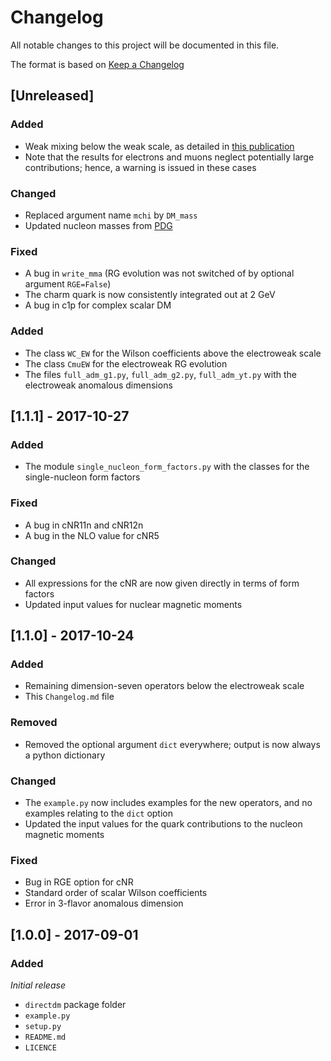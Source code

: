 # Changelog
All notable changes to this project will be documented in this file.

The format is based on [Keep a Changelog](http://keepachangelog.com/en/1.0.0/)

## [Unreleased]
### Added
- Weak mixing below the weak scale, as detailed in [this publication](https://arxiv.org/abs/1801.04240)
- Note that the results for electrons and muons neglect potentially large contributions; hence, a warning is issued in these cases

### Changed
- Replaced argument name `mchi` by `DM_mass`
- Updated nucleon masses from [PDG](http://pdg.lbl.gov/)

### Fixed
- A bug in `write_mma` (RG evolution was not switched of by optional argument `RGE=False`)
- The charm quark is now consistently integrated out at 2 GeV
- A bug in c1p for complex scalar DM

### Added
- The class `WC_EW` for the Wilson coefficients above the electroweak scale
- The class `CmuEW` for the electroweak RG evolution
- The files `full_adm_g1.py`, `full_adm_g2.py`,  `full_adm_yt.py` with the electroweak anomalous dimensions

## [1.1.1] - 2017-10-27
### Added
- The module `single_nucleon_form_factors.py` with the classes for the single-nucleon form factors

### Fixed
- A bug in cNR11n and cNR12n
- A bug in the NLO value for cNR5

### Changed
- All expressions for the cNR are now given directly in terms of form factors
- Updated input values for nuclear magnetic moments

## [1.1.0] - 2017-10-24
### Added
- Remaining dimension-seven operators below the electroweak scale
- This `Changelog.md` file

### Removed
- Removed the optional argument `dict` everywhere; output is now always a python dictionary

### Changed
- The `example.py` now includes examples for the new operators, and no examples relating to the `dict` option 
- Updated the input values for the quark contributions to the nucleon magnetic moments

### Fixed
- Bug in RGE option for cNR
- Standard order of scalar Wilson coefficients
- Error in 3-flavor anomalous dimension

## [1.0.0] - 2017-09-01
### Added
*Initial release*

- `directdm` package folder
- `example.py`
- `setup.py`
- `README.md`
- `LICENCE`
